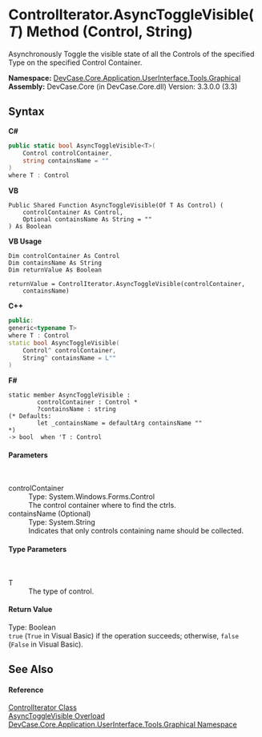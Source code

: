 # ControlIterator.AsyncToggleVisible(*T*) Method (Control, String)
 

Asynchronously Toggle the visible state of all the Controls of the specified Type on the specified Control Container.

**Namespace:**&nbsp;<a href="N_DevCase_Core_Application_UserInterface_Tools_Graphical">DevCase.Core.Application.UserInterface.Tools.Graphical</a><br />**Assembly:**&nbsp;DevCase.Core (in DevCase.Core.dll) Version: 3.3.0.0 (3.3)

## Syntax

**C#**<br />
``` C#
public static bool AsyncToggleVisible<T>(
	Control controlContainer,
	string containsName = ""
)
where T : Control

```

**VB**<br />
``` VB
Public Shared Function AsyncToggleVisible(Of T As Control) ( 
	controlContainer As Control,
	Optional containsName As String = ""
) As Boolean
```

**VB Usage**<br />
``` VB Usage
Dim controlContainer As Control
Dim containsName As String
Dim returnValue As Boolean

returnValue = ControlIterator.AsyncToggleVisible(controlContainer, 
	containsName)
```

**C++**<br />
``` C++
public:
generic<typename T>
where T : Control
static bool AsyncToggleVisible(
	Control^ controlContainer, 
	String^ containsName = L""
)
```

**F#**<br />
``` F#
static member AsyncToggleVisible : 
        controlContainer : Control * 
        ?containsName : string 
(* Defaults:
        let _containsName = defaultArg containsName ""
*)
-> bool  when 'T : Control

```


#### Parameters
&nbsp;<dl><dt>controlContainer</dt><dd>Type: System.Windows.Forms.Control<br />The control container where to find the ctrls.</dd><dt>containsName (Optional)</dt><dd>Type: System.String<br />Indicates that only controls containing name should be collected.</dd></dl>

#### Type Parameters
&nbsp;<dl><dt>T</dt><dd>The type of control.</dd></dl>

#### Return Value
Type: Boolean<br />`true` (`True` in Visual Basic) if the operation succeeds; otherwise, `false` (`False` in Visual Basic).

## See Also


#### Reference
<a href="T_DevCase_Core_Application_UserInterface_Tools_Graphical_ControlIterator">ControlIterator Class</a><br /><a href="Overload_DevCase_Core_Application_UserInterface_Tools_Graphical_ControlIterator_AsyncToggleVisible">AsyncToggleVisible Overload</a><br /><a href="N_DevCase_Core_Application_UserInterface_Tools_Graphical">DevCase.Core.Application.UserInterface.Tools.Graphical Namespace</a><br />